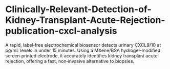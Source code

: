 # Clinically-Relevant-Detection-of-Kidney-Transplant-Acute-Rejection-publication-cxcl-analysis
A rapid, label‐free electrochemical biosensor detects urinary CXCL9/10 at pg/mL levels in under 15 minutes. Using a MXene/BSA hydrogel–modified screen‐printed electrode, it accurately identifies kidney transplant acute rejection, offering a fast, non‐invasive alternative to biopsies.

